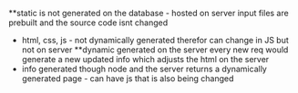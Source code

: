 
**static is not generated on the database - hosted on server input files are prebuilt and the source code isnt changed
- html, css, js - not dynamically generated therefor can change in JS but not on server
**dynamic generated on the server every new req would generate a new updated info which adjusts the html on the server
- info generated though node and the server returns a dynamically generated page - can have js that is also being changed

